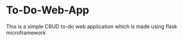 # To-Do-Web-App
This is a simple CRUD to-do web application which is made using flask microframework

